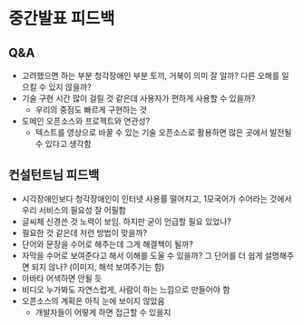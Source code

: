 # 중간발표 피드백

## Q&A

- 고려했으면 하는 부분 청각장애인 부분 토끼, 거북이 의미 잘 알까? 다른 오해를 일으킬 수 있지 않을까?
- 기술 구현 시간 많이 걸릴 것 같은데 사용자가 편하게 사용할 수 있을까?
  - 우리의 중점도 빠르게 구현하는 것
- 도메인 오픈소스와 프로젝트와 연관성?
  - 텍스트를 영상으로 바꿀 수 있는 기술 오픈소스로 활용하면 많은 곳에서 발전될 수 있다고 생각함

## 컨설턴트님 피드백

- 시각장애인보다 청각장애인이 인터넷 사용률 떨어지고, 1모국어가 수어라는 것에서 우리 서비스의 필요성 잘 어필함
- 글씨체 신경쓴 것 노력이 보임. 하지만 굳이 언급할 필요 있었나?
- 필요한 것 같은데 저런 방법이 맞을까?
- 단어와 문장을 수어로 해주는데 그게 해결책이 될까?
- 자막을 수어로 보여준다고 해서 이해를 도울 수 있을까? 그 단어를 더 쉽게 설명해주면 되지 않나? (이미지, 해석 보여주기는 함)
- 아바타 어색하면 안될 듯
- 비디오 누가봐도 자연스럽게, 사람이 하는 느낌으로 만들어야 함
- 오픈소스의 계획은 아직 눈에 보이지 않았음
  - 개발자들이 어떻게 하면 접근할 수 있을지
